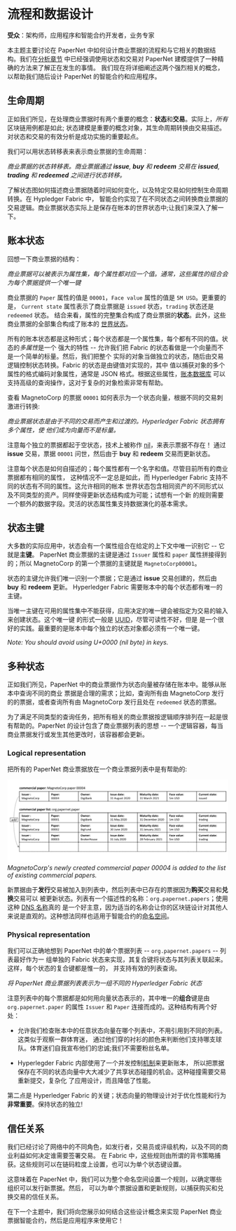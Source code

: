 # 流程和数据设计

**受众**：架构师，应用程序和智能合约开发者，业务专家

本主题主要讨论在 PaperNet 中如何设计商业票据的流程和与它相关的数据结构。我们在[分析章节](./analysis.html)
中已经强调使用状态和交易对 PaperNet 建模提供了一种精确的方法来了解正在发生的事情。
我们现在将详细阐述这两个强烈相关的概念，以帮助我们随后设计 PaperNet 的智能合约和应用程序。

## 生命周期

正如我们所见，在处理商业票据时有两个重要的概念：**状态**和**交易**。实际上，*所有*区块链用例都是如此;
状态建模是重要的概念对象，其生命周期转换由交易描述。对状态和交易的有效分析是成功实施的重要起点。

我们可以用状态转移表来表示商业票据的生命周期：

*商业票据的状态转移表。商业票据通过 **issue**, **buy** 和 **redeem** 交易在 **issued**, **trading** 和 **redeemed** 之间进行状态转移。*

了解状态图如何描述商业票据随着时间如何变化，以及特定交易如何控制生命周期转换。在 Hypledger Fabric 中，
智能合约实现了在不同状态之间转换商业票据的交易逻辑。商业票据状态实际上是保存在帐本的世界状态中;让我们来深入了解一下。

## 账本状态

回想一下商业票据的结构：

*商业票据可以被表示为属性集，每个属性都对应一个值。通常，这些属性的组合会为每个票据提供一个唯一键*

商业票据的 `Paper` 属性的值是 `00001`，`Face value` 属性的值是 `5M USD`。更重要的是，
`Current state` 属性表示了商业票据是 `issued` 状态，`trading` 状态还是 `redeemed` 状态。
结合来看，属性的完整集合构成了商业票据的**状态**。此外，这些商业票据的全部集合构成了账本的
[世界状态](../ledger/ledger.html#world-state)。

所有的账本状态都是这种形式；每个状态都是一个属性集，每个都有不同的值。状态的*多属性*是一个
强大的特性 -- 允许我们把 Fabric 的状态看做是一个向量而不是一个简单的标量。然后，我们把整个
实际的对象当做独立的状态，随后由交易逻辑控制状态转换。Fabric 的状态是由键值对实现的，其中
值以捕获对象的多个属性的格式编码对象属性，通常是 JSON 格式。根据这些属性，[账本数据库](../ledger/ledger.html#ledger-world-state-database-options)
可以支持高级的查询操作，这对于复杂的对象检索非常有帮助。

查看 MagnetoCorp 的票据 `00001` 如何表示为一个状态向量，根据不同的交易刺激进行转换:

*商业票据状态是由于不同的交易而产生和过渡的。Hyperledger Fabric 状态拥有多个属性，使
他们成为向量而不是标量。*

注意每个独立的票据都起于空状态，技术上被称作 [nil](https://en.wikipedia.org/wiki/Null_(SQL))，来表示票据不存在！
通过 **issue** 交易，票据 `00001` 问世，然后由于 **buy** 和 **redeem** 交易而更新状态。

注意每个状态是如何自描述的；每个属性都有一个名字和值。尽管目前所有的商业票据都有相同的属性，
这种情况不一定总是如此，而 Hyperledger Fabric 支持不同的状态有不同的属性。这允许相同的帐本
世界状态包含相同资产的不同形式以及不同类型的资产。同样使得更新状态结构成为可能；试想有一个新
的规则需要一个额外的数据字段。灵活的状态属性集支持数据演化的基本需求。

## 状态主键

大多数的实际应用中，状态会有一个属性组合在给定的上下文中唯一识别它 -- 它就是**主键**。
PaperNet 商业票据的主键是通过 `Issuer` 属性和 `paper` 属性拼接得到的；所以 MagnetoCorp 
的第一个票据的主键就是 `MagnetoCorp00001`。

状态的主键允许我们唯一识别一个票据；它是通过 **issue** 交易创建的，然后由 **buy** 和 **redeem** 更新。
Hyperledger Fabric 需要账本中的每个状态都有唯一的主键。

当唯一主键在可用的属性集中不能获得，应用决定的唯一键会被指定为交易的输入来创建状态。这个唯一键
的形式一般是 [UUID](https://en.wikipedia.org/wiki/Universally_unique_identifier)，尽管可读性不好，但是
是一个很好的实践。最重要的是账本中每个独立的状态对象都必须有一个唯一键。

_Note: You should avoid using U+0000 (nil byte) in keys._

## 多种状态

正如我们所见，PaperNet 中的商业票据作为状态向量被存储在账本中。能够从账本中查询不同的商业
票据是合理的需求；比如，查询所有由 MagnetoCorp 发行的的票据，或者查询所有由 MagnetoCorp 
发行且处在 `redeemed` 状态的票据。

为了满足不同类型的查询任务，把所有相关的商业票据按逻辑顺序排列在一起是很有帮助的。PaperNet 
的设计包含了商业票据列表的思想 -- 一个逻辑容器，每当商业票据发行或发生其他更改时，该容器都会更新。

### Logical representation

把所有的 PaperNet 商业票据放在一个商业票据列表中是有帮助的:

![develop.paperlist](./develop.diagram.7.png) *MagnetoCorp's
newly created commercial  paper 00004 is added to the list of existing
commercial papers.*

新票据由于**发行**交易被加入到列表中，然后列表中已存在的票据因为**购买**交易和**兑换**交易可以
被更新状态。列表有一个描述性的名称：`org.papernet.papers`；使用这种 [DNS 名称](https://en.wikipedia.org/wiki/Domain_Name_System)真的
是一个好主意，因为适当的名称会让你的区块链设计对其他人来说是直观的。这种想法同样也适用于智能合约的[命名空间](./namespace.html)。

### Physical representation

我们可以正确地想到 PaperNet 中的单个票据列表 -- `org.papernet.papers` -- 列表最好作为一
组单独的 Fabric 状态来实现，其复合键将状态与其列表关联起来。这样，每个状态的复合键都是惟一的，
并支持有效的列表查询。

*将 PaperNet 商业票据列表表示为一组不同的 Hyperledger Fabric 状态*

注意列表中的每个票据都是如何用向量状态表示的，其中唯一的**组合**键是由 `org.papernet.paper` 
的属性 `Issuer` 和 `Paper` 连接而成的。这种结构有两个好处：

  * 允许我们检查账本中的任意状态向量在哪个列表中，不用引用到不同的列表。这类似于观察一群体育迷，
    通过他们穿的衬衫的颜色来判断他们支持哪支球队。体育迷们自我宣布他们的忠诚;我们不需要粉丝名单。

  * Hyperlegder Fabric 内部使用了一个并发控制[机制](../arch-deep-dive.html#the-endorsing-peer-simulates-a-transaction-and-produces-an-endorsement-signature)来更新账本，
    所以把票据保存在不同的状态向量中大大减少了共享状态碰撞的机会。这种碰撞需要交易重新提交，复杂化
    了应用设计，而且降低了性能。

第二点是 Hyperledger Fabric 的关键；状态向量的物理设计对于优化性能和行为**非常重要**。保持状态的独立!

## 信任关系

我们已经讨论了网络中的不同角色，如发行者，交易员或评级机构，以及不同的商业利益如何决定谁需要签署交易。
在 Fabric 中，这些规则由所谓的背书策略捕获。这些规则可以在链码粒度上设置，也可以为单个状态键设置。

这意味着在 PaperNet 中，我们可以为整个命名空间设置一个规则，以确定哪些组织可以发行新票据。然后，
可以为单个票据设置和更新规则，以捕获购买和兑换交易的信任关系。

在下一个主题中，我们将向您展示如何结合这些设计概念来实现 PaperNet 商业票据智能合约，然后是应用程序来使用它！

<!--- Licensed under Creative Commons Attribution 4.0 International License
https://creativecommons.org/licenses/by/4.0/ -->
